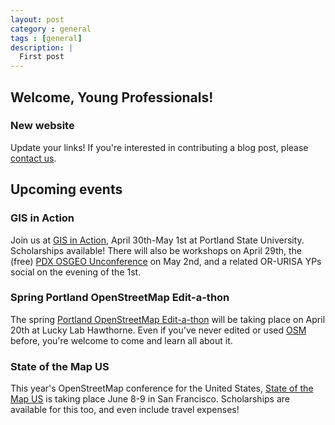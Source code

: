 ```yaml
---
layout: post
category : general
tags : [general]
description: |
  First post
---
```


## Welcome, Young Professionals! 

### New website

Update your links! If you're interested in contributing a blog post, please [contact us](mailto:oregon-urisa-young-professionals@googlegroups.com).

## Upcoming events

### GIS in Action

Join us at [GIS in Action](http://www.orurisa.org/GIS_In_Action), April 30th-May 1st at Portland State University. Scholarships available! There will also be workshops on April 29th, the (free) [PDX OSGEO Unconference](http://pdxosgeo2013.eventbrite.com/) on May 2nd, and a related OR-URISA YPs social on the evening of the 1st.

### Spring Portland OpenStreetMap Edit-a-thon

The spring [Portland OpenStreetMap Edit-a-thon](http://calagator.org/events/1250463885) will be taking place on April 20th at Lucky Lab Hawthorne. Even if you've never edited or used [OSM](http://www.osm.org) before, you're welcome to come and learn all about it.

### State of the Map US

This year's OpenStreetMap conference for the United States, [State of the Map US](http://stateofthemap.us/) is taking place June 8-9 in San Francisco. Scholarships are available for this too, and even include travel expenses!